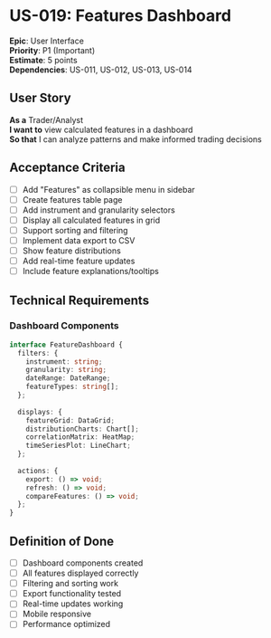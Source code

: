 # US-019: Features Dashboard

**Epic**: User Interface  
**Priority**: P1 (Important)  
**Estimate**: 5 points  
**Dependencies**: US-011, US-012, US-013, US-014  

## User Story

**As a** Trader/Analyst  
**I want to** view calculated features in a dashboard  
**So that** I can analyze patterns and make informed trading decisions

## Acceptance Criteria

- [ ] Add "Features" as collapsible menu in sidebar
- [ ] Create features table page
- [ ] Add instrument and granularity selectors
- [ ] Display all calculated features in grid
- [ ] Support sorting and filtering
- [ ] Implement data export to CSV
- [ ] Show feature distributions
- [ ] Add real-time feature updates
- [ ] Include feature explanations/tooltips

## Technical Requirements

### Dashboard Components
```typescript
interface FeatureDashboard {
  filters: {
    instrument: string;
    granularity: string;
    dateRange: DateRange;
    featureTypes: string[];
  };
  
  displays: {
    featureGrid: DataGrid;
    distributionCharts: Chart[];
    correlationMatrix: HeatMap;
    timeSeriesPlot: LineChart;
  };
  
  actions: {
    export: () => void;
    refresh: () => void;
    compareFeatures: () => void;
  };
}
```

## Definition of Done

- [ ] Dashboard components created
- [ ] All features displayed correctly
- [ ] Filtering and sorting work
- [ ] Export functionality tested
- [ ] Real-time updates working
- [ ] Mobile responsive
- [ ] Performance optimized